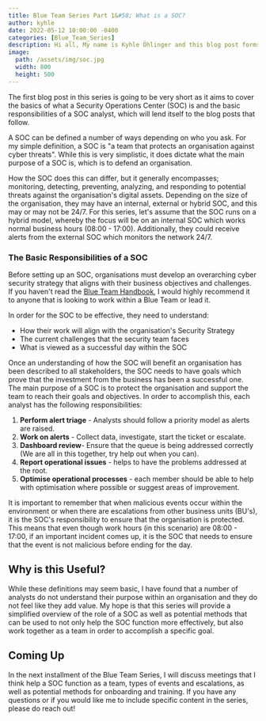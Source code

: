 ```yaml
---
title: Blue Team Series Part 1&#58; What is a SOC?
author: kyhle
date: 2022-05-12 10:00:00 -0400
categories: [Blue_Team_Series]
description: Hi all, My name is Kyhle Öhlinger and this blog post forms part of my personal blog. If you enjoy any of the posts, feel free to reach out and let me know :) 
image:
  path: /assets/img/soc.jpg
  width: 800
  height: 500
--- 
```


The first blog post in this series is going to be very short as it aims to cover the basics of what a Security Operations Center (SOC) is and the basic responsibilities of a SOC analyst, which will lend itself to the blog posts that follow. 

A SOC can be defined a number of ways depending on who you ask. For my simple definition, a SOC is "a team that protects an organisation against cyber threats". While this is very simplistic, it does dictate what the main purpose of a SOC is, which is to defend an organisation. 

How the SOC does this can differ, but it generally encompasses; monitoring, detecting, preventing, analyzing, and responding to potential threats against the organisation's digital assets. Depending on the size of the organisation, they may have an internal, external or hybrid SOC, and this may or may not be 24/7. For this series, let's assume that the SOC runs on a hybrid model, whereby the focus will be on an internal SOC which works normal business hours (08:00 - 17:00). Additionally, they could receive alerts from the external SOC which monitors the network 24/7.

### The Basic Responsibilities of a SOC

Before setting up an SOC, organisations must develop an overarching cyber security strategy that aligns with their business objectives and challenges. If you haven't read the [Blue Team Handbook](https://www.amazon.ca/Blue-Team-Handbook-Condensed-Operations/dp/1091493898), I would highly recommend it to anyone that is looking to work within a Blue Team or lead it.

In order for the SOC to be effective, they need to understand:
* How their work will align with the organisation's Security Strategy
* The current challenges that the security team faces
* What is viewed as a successful day within the SOC
 
Once an understanding of how the SOC will benefit an organisation has been described to all stakeholders, the SOC needs to have goals which prove that the investment from the business has been a successful one. The main purpose of a SOC is to protect the organisation and support the team to reach their goals and objectives. In order to accomplish this, each analyst has the following responsibilities:
1.	**Perform alert triage** - Analysts should follow a priority model as alerts are raised. 
2.	**Work on alerts** - Collect data, investigate, start the ticket or escalate.
3.	**Dashboard review**- Ensure that the queue is being addressed correctly (We are all in this together, try help out when you can).
4.	**Report operational issues** - helps to have the problems addressed at the root. 
5.	**Optimise operational processes** - each member should be able to help with optimisation where possible or suggest areas of improvement.

It is important to remember that when malicious events occur within the environment or when there are escalations from other business units (BU's), it is the SOC's responsibility to ensure that the organisation is protected. This means that even though work hours (in this scenario) are 08:00 - 17:00, if an important incident comes up, it is the SOC that needs to ensure that the event is not malicious before ending for the day.

## Why is this Useful?

While these definitions may seem basic, I have found that a number of analysts do not understand their purpose within an organisation and they do not feel like they add value. My hope is that this series will provide a simplified overview of the role of a SOC as well as potential methods that can be used to not only help the SOC function more effectively, but also work together as a team in order to accomplish a specific goal. 

## Coming Up

In the next installment of the Blue Team Series, I will discuss meetings that I think help a SOC function as a team, types of events and escalations, as well as potential methods for onboarding and training. If you have any questions or if you would like me to include specific content in the series, please do reach out!
